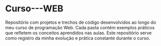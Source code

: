 # Curso---WEB
Repositório com projetos e trechos de código desenvolvidos ao longo do meu curso de programação Web. Cada pasta contém exemplos práticos que refletem os conceitos aprendidos nas aulas. Este repositório serve como registro da minha evolução e prática constante durante o curso.
